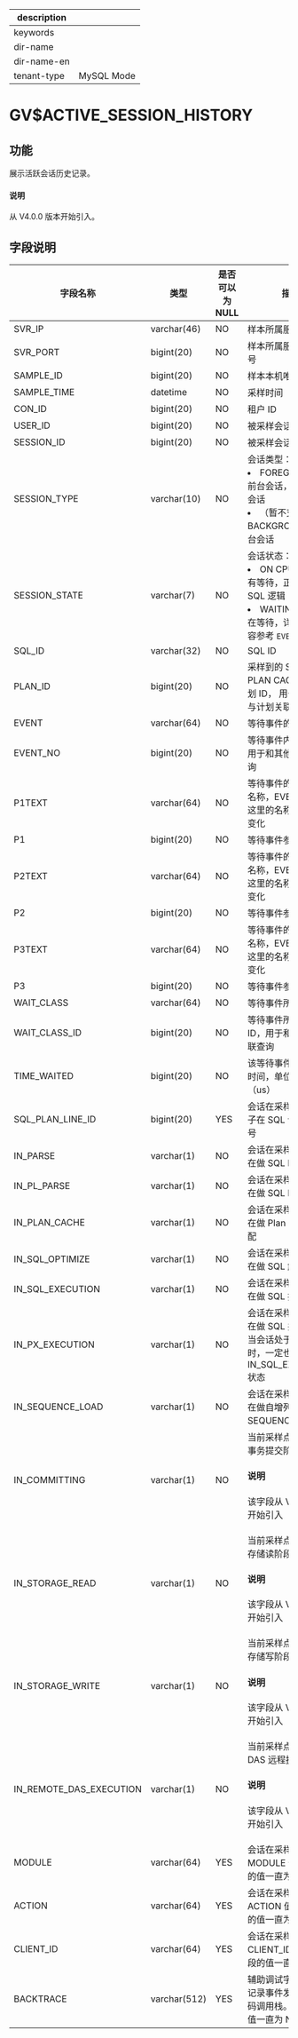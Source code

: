 |description||
|---|---|
|keywords||
|dir-name||
|dir-name-en||
|tenant-type|MySQL Mode|

# GV$ACTIVE_SESSION_HISTORY

## 功能

展示活跃会话历史记录。

<main id="notice" type='explain'>
  <h4>说明</h4>
  <p>从 V4.0.0 版本开始引入。</p>
</main>

## 字段说明

| 字段名称 | 类型 | 是否可以为 NULL | 描述 |
| --- | --- | --- | --- |
| SVR_IP | varchar(46) | NO | 样本所属服务器  IP |
| SVR_PORT | bigint(20) | NO | 样本所属服务器端口号 |
| SAMPLE_ID | bigint(20) | NO | 样本本机唯一编号 |
| SAMPLE_TIME | datetime | NO | 采样时间 |
| CON_ID | bigint(20) | NO | 租户 ID |
| USER_ID | bigint(20) | NO | 被采样会话的用户 ID |
| SESSION_ID | bigint(20) | NO | 被采样会话的 ID |
| SESSION_TYPE | varchar(10) | NO | 会话类型：<li>FOREGROUND：前台会话，即：用户会话<li>（暂不支持）BACKGROUND：后台会话 |
| SESSION_STATE | varchar(7) | NO | 会话状态：<li>ON CPU：当前没有等待，正在执行 SQL 逻辑<li>WAITING：当前正在等待，详细等待内容参考 `EVENT` 字段 |
| SQL_ID | varchar(32) | NO | SQL ID |
|PLAN_ID |  bigint(20) |NO  |采样到的 SQL 在 PLAN CACHE 中的计划 ID， 用于将采样点与计划关联起来|
| EVENT | varchar(64) | NO | 等待事件的描述 |
| EVENT_NO | bigint(20) | NO | 等待事件内部编号，用于和其他表关联查询 |
| P1TEXT | varchar(64) | NO | 等待事件的参数 1 的名称，EVENT 不同，这里的名称也会相应变化 |
| P1 | bigint(20) | NO | 等待事件参数 1 的值 |
| P2TEXT | varchar(64) | NO | 等待事件的参数 2 的名称，EVENT 不同，这里的名称也会相应变化 |
| P2 | bigint(20) | NO | 等待事件参数 2 的值 |
| P3TEXT | varchar(64) | NO | 等待事件的参数 3 的名称，EVENT 不同，这里的名称也会相应变化 |
| P3 | bigint(20) | NO | 等待事件参数 3 的值 |
| WAIT_CLASS | varchar(64) | NO | 等待事件所属类型 |
| WAIT_CLASS_ID | bigint(20) | NO | 等待事件所属类型的 ID，用于和其他表关联查询 |
| TIME_WAITED | bigint(20) | NO | 该等待事件的总等待时间，单位为微秒（us） |
|SQL_PLAN_LINE_ID|bigint(20)|YES|会话在采样时 SQL 算子在 SQL 计划中的编号  |
| IN_PARSE | varchar(1) | NO | 会话在采样时是否正在做 SQL Parse |
| IN_PL_PARSE | varchar(1) | NO | 会话在采样时是否正在做 SQL PL Parse |
| IN_PLAN_CACHE | varchar(1) | NO | 会话在采样时是否正在做 Plan Cache 匹配 |
| IN_SQL_OPTIMIZE | varchar(1) | NO | 会话在采样时是否正在做 SQL 解析优化 |
| IN_SQL_EXECUTION | varchar(1) | NO | 会话在采样时是否正在做 SQL 执行 |
| IN_PX_EXECUTION | varchar(1) | NO | 会话在采样时是否正在做 SQL 并行执行。当会话处于本状态时，一定也处于 IN_SQL_EXECUTION 状态 |
| IN_SEQUENCE_LOAD | varchar(1) | NO | 会话在采样时是否正在做自增列或 SEQUENCE 取值 |
| IN_COMMITTING | varchar(1) | NO | 当前采样点是否处于事务提交阶段<main id="notice" type='explain'><h4>说明</h4><p>该字段从 V4.2.1 版本开始引入</p></main> |
| IN_STORAGE_READ | varchar(1) | NO | 当前采样点是否处于存储读阶段<main id="notice" type='explain'><h4>说明</h4><p>该字段从 V4.2.1 版本开始引入</p></main> |
| IN_STORAGE_WRITE | varchar(1) | NO | 当前采样点是否处于存储写阶段<main id="notice" type='explain'><h4>说明</h4><p>该字段从 V4.2.1 版本开始引入</p></main> |
| IN_REMOTE_DAS_EXECUTION | varchar(1) | NO | 当前采样点是否处于 DAS 远程执行阶段<main id="notice" type='explain'><h4>说明</h4><p>该字段从 V4.2.1 版本开始引入</p></main> |
| MODULE | varchar(64) | YES | 会话在采样时记录的 MODULE 值。该字段的值一直为 NULL |
| ACTION | varchar(64) | YES | 会话在采样时记录的 ACTION 值。该字段的值一直为 NULL |
| CLIENT_ID | varchar(64) | YES | 会话在采样时记录的 CLIENT_ID 值。该字段的值一直为 NULL |
| BACKTRACE | varchar(512) | YES | 辅助调试字段，用于记录事件发生时的代码调用栈。该字段的值一直为 NULL |
